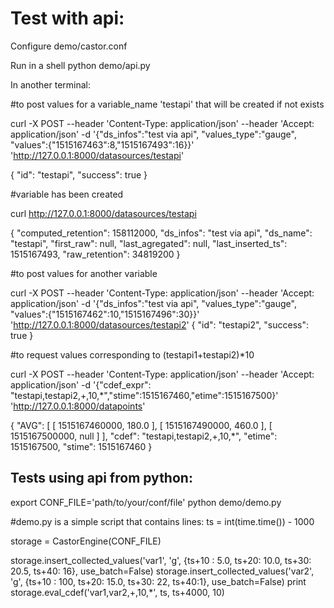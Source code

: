 Test with api:
==============
Configure demo/castor.conf

Run in a shell
python demo/api.py


In another terminal:

#to post values for a variable_name 'testapi' that will be created if not exists

curl -X POST --header 'Content-Type: application/json' --header 'Accept: application/json' -d '{"ds_infos":"test via api", "values_type":"gauge", "values":{"1515167463":8,"1515167493":16}}' 'http://127.0.0.1:8000/datasources/testapi'

{
    "id": "testapi", 
    "success": true
}

#variable has been created

curl http://127.0.0.1:8000/datasources/testapi

{
    "computed_retention": 158112000, 
    "ds_infos": "test via api", 
    "ds_name": "testapi", 
    "first_raw": null, 
    "last_agregated": null, 
    "last_inserted_ts": 1515167493, 
    "raw_retention": 34819200
}

#to post values for another variable

curl -X POST --header 'Content-Type: application/json' --header 'Accept: application/json' -d '{"ds_infos":"test via api", "values_type":"gauge", "values":{"1515167462":10,"1515167496":30}}' 'http://127.0.0.1:8000/datasources/testapi2'
{
    "id": "testapi2", 
    "success": true
}


#to request values corresponding to (testapi1+testapi2)*10


curl -X POST --header 'Content-Type: application/json' --header 'Accept: application/json' -d '{"cdef_expr": "testapi,testapi2,+,10,*","stime":1515167460,"etime":1515167500}' 'http://127.0.0.1:8000/datapoints'

{
    "AVG": [
        [
            1515167460000, 
            180.0
        ], 
        [
            1515167490000, 
            460.0
        ], 
        [
            1515167500000, 
            null
        ]
    ], 
    "cdef": "testapi,testapi2,+,10,*", 
    "etime": 1515167500, 
    "stime": 1515167460
}



Tests using api from python:
----------------------------

export CONF_FILE='path/to/your/conf/file'
python  demo/demo.py

#demo.py is a simple script that contains lines:
ts = int(time.time()) - 1000

storage = CastorEngine(CONF_FILE)
        
storage.insert_collected_values('var1', 'g', {ts+10 : 5.0, ts+20: 10.0, ts+30: 20.5, ts+40: 16}, use_batch=False)
storage.insert_collected_values('var2', 'g', {ts+10 : 100, ts+20: 15.0, ts+30: 22, ts+40:1}, use_batch=False)
print storage.eval_cdef('var1,var2,+,10,*', ts, ts+4000, 10)

